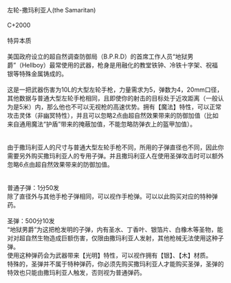 <title>左轮-撒玛利亚人(the Samaritan)</title>
<meta name="GENERATOR" content="WinCHM">
<meta http-equiv="Content-Type" content="text/html; charset=gb2312">
<br>左轮-撒玛利亚人(the Samaritan)
<br>
<br>C+2000
<br>
<br>特异本质
<br>
<br>    美国政府设立的超自然调查防御局（B.P.R.D）的首席工作人员“地狱男爵”（Hellboy）最常使用的武器，枪身是用融化的教堂铁钟、冷铁十字架、祝福银等特殊金属铸成的。
<br>
<br>    这是一把武器伤害为10L的大型左轮手枪，力量需求为5，弹数为4，20mm口径，其他数据与普通大型左轮手枪相同，且即使你的射击的目标处于近攻距离（一般认为是5米）内，那么他也不可以无视枪的高速优势。拥有【魔法】特性，可以正常攻击灵体（非幽冥特性），并且可以忽略2点由超自然效果带来的防御加值（比如来自通用魔法“护盾”带来的掩蔽加值，不能忽略防弹衣上的盔甲加值）。
<br>
<br>
<br>    由于撒玛利亚人的尺寸与普通大型左轮手枪不同，所用的子弹直径也不同，因此你需要另外购买撒玛利亚人的专用子弹。并且撒玛利亚人在使用圣弹攻击时可以额外忽略6点由超自然效果带来的防御加值。
<br>
<br>
<br>普通子弹：1分50发
<br>    除了直径外与其他手枪子弹相同，可以视作手枪弹。可以以此购买对应的特种弹药。
<br>
<br>圣弹：500分10发
<br>   “地狱男爵”为这把枪发明的子弹，内有圣水、丁香叶、银箔片、白橡木等圣物，能对对超自然生物造成巨额伤害，仅限由撒玛利亚人发射，其他枪械无法使用这种子弹。
<br>使用这种弹药会为武器带来【光明】特性，可以视作拥有【银】、【木】材质。
<br>特殊的，圣弹并不属于特种弹药，你必须先购买撒玛利亚人才能购买圣弹，圣弹的特效也只能由撒玛利亚人触发，否则视为普通弹药。